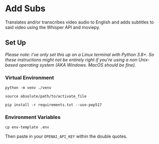 # Add Subs

Translates and/or transcribes video audio to English and adds subtitles to said video using the Whisper API and moviepy.

## Set Up

_Please note: I've only set this up on a Linux terminal with Python 3.8+. So these instructions might not be entirely right if you're using a non Unix-based operating system (AKA Windows. MacOS should be fine)._

### Virtual Environment
```
python -m venv ./venv

source absolute/path/to/activate_file

pip install -r requirements.txt --use-pep517
```
### Environment Variables
```
cp env-template .env
```
Then paste in your `OPENAI_API_KEY` within the double quotes.
